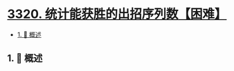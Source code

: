 # [3320. 统计能获胜的出招序列数【困难】](https://github.com/Tdahuyou/TNotes.leetcode/tree/main/notes/3320.%20%E7%BB%9F%E8%AE%A1%E8%83%BD%E8%8E%B7%E8%83%9C%E7%9A%84%E5%87%BA%E6%8B%9B%E5%BA%8F%E5%88%97%E6%95%B0%E3%80%90%E5%9B%B0%E9%9A%BE%E3%80%91)

<!-- region:toc -->

- [1. 📝 概述](#1--概述)

<!-- endregion:toc -->

## 1. 📝 概述
